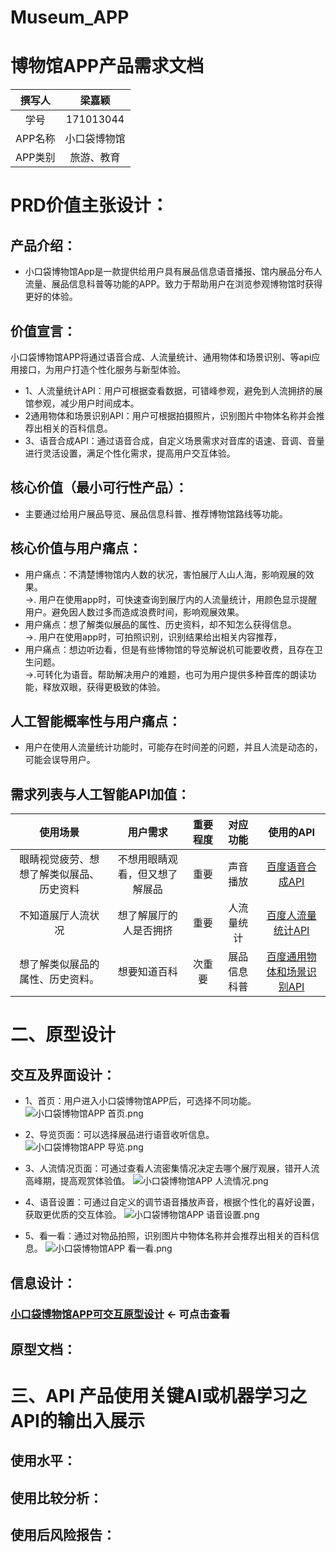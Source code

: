 # Museum_APP
# 博物馆APP产品需求文档
| 撰写人  | 梁嘉颖  | 
|:-:|:-:|
| 学号  | 171013044  |
| APP名称 | 小口袋博物馆  |
| APP类别 | 旅游、教育  |
# PRD价值主张设计：
## 产品介绍：
- 小口袋博物馆App是一款提供给用户具有展品信息语音播报、馆内展品分布人流量、展品信息科普等功能的APP。致力于帮助用户在浏览参观博物馆时获得更好的体验。

## 价值宣言：
小口袋博物馆APP将通过语音合成、人流量统计、通用物体和场景识别、等api应用接口，为用户打造个性化服务与新型体验。

- 1、人流量统计API：用户可根据查看数据，可错峰参观，避免到人流拥挤的展馆参观，减少用户时间成本。
- 2通用物体和场景识别API：用户可根据拍摄照片，识别图片中物体名称并会推荐出相关的百科信息。
- 3、语音合成API：通过语音合成，自定义场景需求对音库的语速、音调、音量进行灵活设置，满足个性化需求，提高用户交互体验。
## 核心价值（最小可行性产品）：
- 主要通过给用户展品导览、展品信息科普、推荐博物馆路线等功能。
## 核心价值与用户痛点：
- 用户痛点：不清楚博物馆内人数的状况，害怕展厅人山人海，影响观展的效果。<br>
→. 用户在使用app时，可快速查询到展厅内的人流量统计，用颜色显示提醒用户。避免因人数过多而造成浪费时间，影响观展效果。
- 用户痛点：想了解类似展品的属性、历史资料，却不知怎么获得信息。<br>
→. 用户在使用app时，可拍照识别，识别结果给出相关内容推荐，
- 用户痛点：想边听边看，但是有些博物馆的导览解说机可能要收费，且存在卫生问题。<br>
→.可转化为语音。帮助解决用户的难题，也可为用户提供多种音库的朗读功能，释放双眼，获得更极致的体验。

## 人工智能概率性与用户痛点：
- 用户在使用人流量统计功能时，可能存在时间差的问题，并且人流是动态的，可能会误导用户。
## 需求列表与人工智能API加值：
| 使用场景 | 用户需求  |重要程度 |对应功能  | 使用的API  | 
|:-:|:-: | :-: |:-:|:-:|
|眼睛视觉疲劳、想想了解类似展品、历史资料|不想用眼睛观看，但又想了解展品|重要|声音播放|[百度语音合成API](https://ai.baidu.com/tech/speech/tts)|
|不知道展厅人流状况|想了解展厅的人是否拥挤|重要|人流量统计|[百度人流量统计API](https://ai.baidu.com/tech/body/num)|
|想了解类似展品的属性、历史资料。|想要知道百科|次重要  | 展品信息科普|[百度通用物体和场景识别API](https://ai.baidu.com/tech/imagerecognition/general) | 
# 二、原型设计
## 交互及界面设计：
- 1、首页：用户进入小口袋博物馆APP后，可选择不同功能。<br>
![小口袋博物馆APP 首页.png](https://upload-images.jianshu.io/upload_images/9509773-7e91ef5b6326d126.png?imageMogr2/auto-orient/strip%7CimageView2/2/w/1240)

- 2、导览页面：可以选择展品进行语音收听信息。
![小口袋博物馆APP 导览.png](https://upload-images.jianshu.io/upload_images/9509773-d918802d4d599784.png?imageMogr2/auto-orient/strip%7CimageView2/2/w/1240)

- 3、人流情况页面：可通过查看人流密集情况决定去哪个展厅观展，错开人流高峰期，提高观赏体验值。
![小口袋博物馆APP 人流情况.png](https://upload-images.jianshu.io/upload_images/9509773-4a0887d9e01e93a5.png?imageMogr2/auto-orient/strip%7CimageView2/2/w/1240)
- 4、语音设置：可通过自定义的调节语音播放声音，根据个性化的喜好设置，获取更优质的交互体验。
![小口袋博物馆APP 语音设置.png](https://upload-images.jianshu.io/upload_images/9509773-eaeedd7c05a3ce5d.png?imageMogr2/auto-orient/strip%7CimageView2/2/w/1240)
- 5、看一看：通过对物品拍照，识别图片中物体名称并会推荐出相关的百科信息。
![小口袋博物馆APP 看一看.png](https://upload-images.jianshu.io/upload_images/9509773-a1e87b3813dc9cef.png?imageMogr2/auto-orient/strip%7CimageView2/2/w/1240)



## 信息设计：

### [小口袋博物馆APP可交互原型设计](http://jiayingb.gitee.io/api_museum_app)  ← 可点击查看

## 原型文档：
# 三、API 产品使用关键AI或机器学习之API的输出入展示
## 使用水平：
## 使用比较分析：
## 使用后风险报告：
